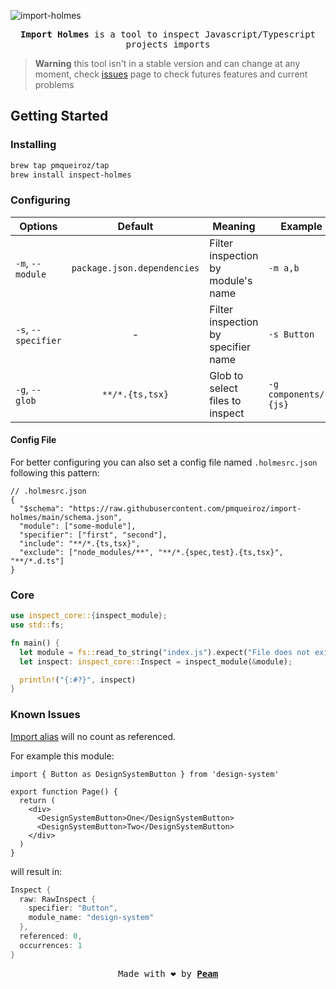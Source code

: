 [peam-url]: https://pmqueiroz.com
[src-url]: https://swc.rs/
[issues-url]: https://github.com/pmqueiroz/import-holmes/issues

![import-holmes](./.github/brand.png)

<div align="center">

<samp> **Import Holmes** is a tool to inspect Javascript/Typescript projects imports</samp> 

</div>

> **Warning** this tool isn't in a stable version and can change
at any moment, check [issues][issues-url] page to check futures features and current problems

## Getting Started

### Installing

```sh
brew tap pmqueiroz/tap
brew install inspect-holmes
```

### Configuring

| Options | Default | Meaning | Example |
|---------|:-------:|---------|--|
| `-m`, `--module` | `package.json.dependencies`| Filter inspection by module's name | `-m a,b` |
| `-s`, `--specifier` | - | Filter inspection by specifier name | `-s Button` |
| `-g`, `--glob` | `**/*.{ts,tsx}` | Glob to select files to inspect | `-g components/*.{js}` |

#### Config File

For better configuring you can also set a config file named `.holmesrc.json` following this pattern:

```jsonc
// .holmesrc.json
{
  "$schema": "https://raw.githubusercontent.com/pmqueiroz/import-holmes/main/schema.json",
  "module": ["some-module"],
  "specifier": ["first", "second"],
  "include": "**/*.{ts,tsx}",
  "exclude": ["node_modules/**", "**/*.{spec,test}.{ts,tsx}", "**/*.d.ts"]
}
```

### Core

```rs
use inspect_core::{inspect_module};
use std::fs;

fn main() {
  let module = fs::read_to_string("index.js").expect("File does not exits");
  let inspect: inspect_core::Inspect = inspect_module(&module);

  println!("{:#?}", inspect)
}

```

### Known Issues

[Import alias](https://developer.mozilla.org/en-US/docs/Web/JavaScript/Reference/Statements/import#aliasn) will no count as referenced.

For example this module:

```tsx
import { Button as DesignSystemButton } from 'design-system'

export function Page() {
  return (
    <div>
      <DesignSystemButton>One</DesignSystemButton>
      <DesignSystemButton>Two</DesignSystemButton>
    </div>
  )
}
```
will result in:

```rs
Inspect {
  raw: RawInspect {
    specifier: "Button",
    module_name: "design-system"
  },
  referenced: 0,
  occurrences: 1
}
```

<div align="center">

<samp>Made with :heart: by [**Peam**][peam-url]</samp> 

</div>
